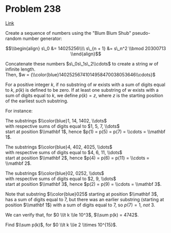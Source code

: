 # Problem 238

[Link](https://projecteuler.net/problem=238)

Create a sequence of numbers using the "Blum Blum Shub" pseudo-random number generator:

$$\\begin{align} s\_0 &= 14025256\\\\ s\_{n + 1} &= s\_n^2 \\bmod 20300713 \\end{align}$$

Concatenate these numbers $s\_0s\_1s\_2\\cdots$ to create a string $w$ of infinite length.  
Then, $w = {\\color{blue}14025256741014958470038053646\\cdots}$

For a positive integer $k$, if no substring of $w$ exists with a sum of digits equal to $k$, $p(k)$ is defined to be zero. If at least one substring of $w$ exists with a sum of digits equal to $k$, we define $p(k) = z$, where $z$ is the starting position of the earliest such substring.

For instance:

The substrings $\\color{blue}1, 14, 1402, \\dots$  
with respective sums of digits equal to $1, 5, 7, \\dots$  
start at position $\\mathbf 1$, hence $p(1) = p(5) = p(7) = \\cdots = \\mathbf 1$.

The substrings $\\color{blue}4, 402, 4025, \\dots$  
with respective sums of digits equal to $4, 6, 11, \\dots$  
start at position $\\mathbf 2$, hence $p(4) = p(6) = p(11) = \\cdots = \\mathbf 2$.

The substrings $\\color{blue}02, 0252, \\dots$  
with respective sums of digits equal to $2, 9, \\dots$  
start at position $\\mathbf 3$, hence $p(2) = p(9) = \\cdots = \\mathbf 3$.

Note that substring $\\color{blue}025$ starting at position $\\mathbf 3$, has a sum of digits equal to $7$, but there was an earlier substring (starting at position $\\mathbf 1$) with a sum of digits equal to $7$, so $p(7) = 1$, *not* $3$.

We can verify that, for $0 \\lt k \\le 10^3$, $\\sum p(k) = 4742$.

Find $\\sum p(k)$, for $0 \\lt k \\le 2 \\times 10^{15}$.
